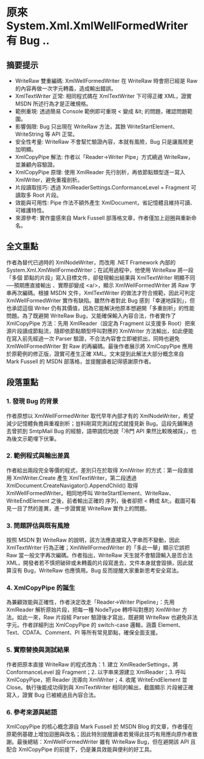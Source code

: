 # 原來 System.Xml.XmlWellFormedWriter 有 Bug ..

## 摘要提示
- WriteRaw 雙重編碼: XmlWellFormedWriter 在 WriteRaw 時會把已經是 Raw 的內容再做一次字元轉義，造成輸出錯誤。
- XmlTextWriter 正常: 相同程式碼在 XmlTextWriter 下可得正確 XML，證實 MSDN 所述行為才是正確規格。
- 範例重現: 透過簡易 Console 範例即可重現 &lt; 變成 &amp;lt; 的問題，確認問題範圍。
- 影響侷限: Bug 只出現在 WriteRaw 方法，其餘 WriteStartElement、WriteString 等 API 正常。
- 安全性考量: WriteRaw 不會幫忙驗證內容，本就有風險，Bug 只是讓風險更加明顯。
- XmlCopyPipe 解法: 作者以「Reader→Writer Pipe」方式繞過 WriteRaw，並兼顧內容驗證。
- XmlCopyPipe 原理: 使用 XmlReader 先行剖析，再依節點類型逐一寫入 XmlWriter，避免重複剖析。
- 片段讀取技巧: 透過 XmlReaderSettings.ConformanceLevel = Fragment 可讀取多 Root 片段。
- 效能與可用性: Pipe 作法不額外產生 XmlDocument，省記憶體且維持可讀、可維護特性。
- 來源參考: 實作靈感來自 Mark Fussell 部落格文章，作者僅加上迴圈與重新命名。

## 全文重點
作者為替代已過時的 XmlNodeWriter，而改用 .NET Framework 內部的 System.Xml.XmlWellFormedWriter；在試用過程中，他使用 WriteRaw 將一段「多個 <a/> 節點的片段」寫入目標文件，卻發現輸出結果與 XmlTextWriter 明顯不同──預期應直接輸出 <a/>、實際卻變成 &lt;a/&gt;，顯示 XmlWellFormedWriter 將 Raw 字串再次編碼。根據 MSDN 文件，XmlTextWriter 的做法才符合規範，因此可判定 XmlWellFormedWriter 實作有缺陷。雖然作者對此 Bug 感到「幸運地踩到」，但也承認這個 Writer 仍有其價值，因為它能解決他原本想避開「多重剖析」的性能問題。為了既避開 WriteRaw Bug，又能確保輸入內容合法，作者實作了 XmlCopyPipe 方法：先用 XmlReader（設定為 Fragment 以支援多 Root）把來源片段讀成節點流，隨即依節點類型呼叫對應的 XmlWriter 方法輸出，如此便能在寫入前先經過一次 Parser 驗證，不合法內容會立即被抓出，同時也避免 XmlWellFormedWriter 對 Raw 的再編碼。最後作者展示將 XmlCopyPipe 應用於原範例的修正版，證實可產生正確 XML。文末提到此解法大部分概念來自 Mark Fussell 的 MSDN 部落格，並提醒讀者記得感謝原作者。

## 段落重點
### 1. 發現 Bug 的背景
作者原想以 XmlWellFormedWriter 取代早年內部才有的 XmlNodeWriter，希望減少記憶體負擔與重複剖析；豈料剛寫完測試程式就撞見新 Bug。這段先鋪陳過去曾抓到 SmtpMail Bug 的經驗，語帶調侃地說「冷門 API 果然比較晚被踩」，也為後文示範埋下伏筆。

### 2. 範例程式與輸出差異
作者給出兩段完全等價的程式，差別只在於取得 XmlWriter 的方式：第一段直接用 XmlWriter.Create 產生 XmlTextWriter，第二段透過 XmlDocument.CreateNavigator().AppendChild() 取得 XmlWellFormedWriter。相同地呼叫 WriteStartElement、WriteRaw、WriteEndElement 之後，前者輸出正確的 <a/> 序列，後者卻把 < 轉成 &amp;lt;。截圖可看見一目了然的差異，進一步證實是 WriteRaw 實作上的問題。

### 3. 問題評估與既有風險
按照 MSDN 對 WriteRaw 的說明，該方法應直接寫入字串而不變動，因此 XmlTextWriter 行為正確；XmlWellFormedWriter 的「多此一舉」顯示它誤把 Raw 當一般文字再次編碼。作者指出，WriteRaw 天生就不會驗證輸入是否合法 XML，開發者若不慎把破碎或未轉義的片段寫進去，文件本身就會毀損，因此就算沒有 Bug，WriteRaw 也應慎用。Bug 反而提醒大家重新思考安全寫法。

### 4. XmlCopyPipe 的誕生
為兼顧效能與正確性，作者決定改走「Reader→Writer Pipeline」：先用 XmlReader 解析原始片段，把每一種 NodeType 轉呼叫對應的 XmlWriter 方法。如此一來，Raw 片段經 Parser 驗證後才寫出，既避開 WriteRaw 也避免非法字元。作者詳細列出 XmlCopyPipe 的 switch-case 邏輯，涵蓋 Element、Text、CDATA、Comment、PI 等所有常見節點，確保全面支援。

### 5. 實際替換與測試結果
作者把原本直接 WriteRaw 的程式改為：1. 建立 XmlReaderSettings，將 ConformanceLevel 設 Fragment；2. 以字串來源建立 XmlReader；3. 呼叫 XmlCopyPipe，把 Reader 流導向 XmlWriter；4. 收尾 WriteEndElement 並 Close。執行後能成功得到與 XmlTextWriter 相同的輸出，截圖顯示 <a/> 片段被正確寫入，證實 Bug 已被繞過且內容合法。

### 6. 參考來源與結語
XmlCopyPipe 的核心概念源自 Mark Fussell 於 MSDN Blog 的文章，作者僅在原範例基礎上增加迴圈與改名；因此特別提醒讀者若覺得此技巧有用應向原作者致謝。最後總結：XmlWellFormedWriter 雖有 WriteRaw Bug，但在避開該 API 且配合 XmlCopyPipe 的前提下，仍是兼具效能與便利的好工具。